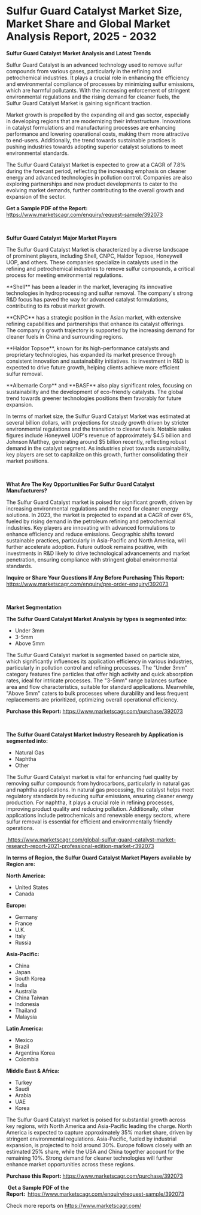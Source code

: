 <p><h1>Sulfur Guard Catalyst Market Size, Market Share and Global Market Analysis Report, 2025 - 2032</h1></p><p><strong>Sulfur Guard Catalyst Market Analysis and Latest Trends</strong></p>
<p><p>Sulfur Guard Catalyst is an advanced technology used to remove sulfur compounds from various gases, particularly in the refining and petrochemical industries. It plays a crucial role in enhancing the efficiency and environmental compliance of processes by minimizing sulfur emissions, which are harmful pollutants. With the increasing enforcement of stringent environmental regulations and the rising demand for cleaner fuels, the Sulfur Guard Catalyst Market is gaining significant traction.</p><p>Market growth is propelled by the expanding oil and gas sector, especially in developing regions that are modernizing their infrastructure. Innovations in catalyst formulations and manufacturing processes are enhancing performance and lowering operational costs, making them more attractive to end-users. Additionally, the trend towards sustainable practices is pushing industries towards adopting superior catalyst solutions to meet environmental standards.</p><p>The Sulfur Guard Catalyst Market is expected to grow at a CAGR of 7.8% during the forecast period, reflecting the increasing emphasis on cleaner energy and advanced technologies in pollution control. Companies are also exploring partnerships and new product developments to cater to the evolving market demands, further contributing to the overall growth and expansion of the sector.</p></p>
<p><strong>Get a Sample PDF of the Report:&nbsp;</strong> <a href="https://www.marketscagr.com/enquiry/request-sample/392073?utm_campaign=3249&utm_medium=2&utm_source=Github&utm_content=ia&utm_term=29032025&utm_id=sulfur-guard-catalyst">https://www.marketscagr.com/enquiry/request-sample/392073</a></p>
<p>&nbsp;</p>
<p><strong>Sulfur Guard Catalyst Major Market Players</strong></p>
<p><p>The Sulfur Guard Catalyst Market is characterized by a diverse landscape of prominent players, including Shell, CNPC, Haldor Topsoe, Honeywell UOP, and others. These companies specialize in catalysts used in the refining and petrochemical industries to remove sulfur compounds, a critical process for meeting environmental regulations.</p><p>**Shell** has been a leader in the market, leveraging its innovative technologies in hydroprocessing and sulfur removal. The company's strong R&D focus has paved the way for advanced catalyst formulations, contributing to its robust market growth. </p><p>**CNPC** has a strategic position in the Asian market, with extensive refining capabilities and partnerships that enhance its catalyst offerings. The company's growth trajectory is supported by the increasing demand for cleaner fuels in China and surrounding regions.</p><p>**Haldor Topsoe**, known for its high-performance catalysts and proprietary technologies, has expanded its market presence through consistent innovation and sustainability initiatives. Its investment in R&D is expected to drive future growth, helping clients achieve more efficient sulfur removal.</p><p>**Albemarle Corp** and **BASF** also play significant roles, focusing on sustainability and the development of eco-friendly catalysts. The global trend towards greener technologies positions them favorably for future expansion.</p><p>In terms of market size, the Sulfur Guard Catalyst Market was estimated at several billion dollars, with projections for steady growth driven by stricter environmental regulations and the transition to cleaner fuels. Notable sales figures include Honeywell UOP's revenue of approximately $4.5 billion and Johnson Matthey, generating around $5 billion recently, reflecting robust demand in the catalyst segment. As industries pivot towards sustainability, key players are set to capitalize on this growth, further consolidating their market positions.</p></p>
<p>&nbsp;</p>
<p><strong>What Are The Key Opportunities For Sulfur Guard Catalyst Manufacturers?</strong></p>
<p><p>The Sulfur Guard Catalyst market is poised for significant growth, driven by increasing environmental regulations and the need for cleaner energy solutions. In 2023, the market is projected to expand at a CAGR of over 6%, fueled by rising demand in the petroleum refining and petrochemical industries. Key players are innovating with advanced formulations to enhance efficiency and reduce emissions. Geographic shifts toward sustainable practices, particularly in Asia-Pacific and North America, will further accelerate adoption. Future outlook remains positive, with investments in R&D likely to drive technological advancements and market penetration, ensuring compliance with stringent global environmental standards.</p></p>
<p><strong>Inquire or Share Your Questions If Any Before Purchasing This Report:</strong> <a href="https://www.marketscagr.com/enquiry/pre-order-enquiry/392073?utm_campaign=3249&utm_medium=2&utm_source=Github&utm_content=ia&utm_term=29032025&utm_id=sulfur-guard-catalyst">https://www.marketscagr.com/enquiry/pre-order-enquiry/392073</a></p>
<p>&nbsp;</p>
<p><strong>Market Segmentation</strong></p>
<p><strong>The Sulfur Guard Catalyst Market Analysis by types is segmented into:</strong></p>
<p><ul><li>Under 3mm</li><li>3-5mm</li><li>Above 5mm</li></ul></p>
<p><p>The Sulfur Guard Catalyst market is segmented based on particle size, which significantly influences its application efficiency in various industries, particularly in pollution control and refining processes. The "Under 3mm" category features fine particles that offer high activity and quick absorption rates, ideal for intricate processes. The "3-5mm" range balances surface area and flow characteristics, suitable for standard applications. Meanwhile, "Above 5mm" caters to bulk processes where durability and less frequent replacements are prioritized, optimizing overall operational efficiency.</p></p>
<p><strong>Purchase this Report:&nbsp;</strong><a href="https://www.marketscagr.com/purchase/392073?utm_campaign=3249&utm_medium=2&utm_source=Github&utm_content=ia&utm_term=29032025&utm_id=sulfur-guard-catalyst">https://www.marketscagr.com/purchase/392073</a></p>
<p>&nbsp;</p>
<p><strong>The Sulfur Guard Catalyst Market Industry Research by Application is segmented into:</strong></p>
<p><ul><li>Natural Gas</li><li>Naphtha</li><li>Other</li></ul></p>
<p><p>The Sulfur Guard Catalyst market is vital for enhancing fuel quality by removing sulfur compounds from hydrocarbons, particularly in natural gas and naphtha applications. In natural gas processing, the catalyst helps meet regulatory standards by reducing sulfur emissions, ensuring cleaner energy production. For naphtha, it plays a crucial role in refining processes, improving product quality and reducing pollution. Additionally, other applications include petrochemicals and renewable energy sectors, where sulfur removal is essential for efficient and environmentally friendly operations.</p></p>
<p><a href="https://www.marketscagr.com/global-sulfur-guard-catalyst-market-research-report-2021-professional-edition-market-r392073?utm_campaign=3249&utm_medium=2&utm_source=Github&utm_content=ia&utm_term=29032025&utm_id=sulfur-guard-catalyst">&nbsp;https://www.marketscagr.com/global-sulfur-guard-catalyst-market-research-report-2021-professional-edition-market-r392073</a></p>
<p><strong>In terms of Region, the Sulfur Guard Catalyst Market Players available by Region are:</strong></p>
<p>
    <p> <strong> North America: </strong>
        <ul>
            <li>United States</li>
            <li>Canada</li>
        </ul>
        </p> 
    <p> <strong> Europe: </strong>
        <ul>
            <li>Germany</li>
            <li>France</li>
            <li>U.K.</li>
            <li>Italy</li>
            <li>Russia</li>
        </ul>
        </p> 
    <p> <strong> Asia-Pacific: </strong>
        <ul>
            <li>China</li>
            <li>Japan</li>
            <li>South Korea</li>
            <li>India</li>
            <li>Australia</li>
            <li>China Taiwan</li>
            <li>Indonesia</li>
            <li>Thailand</li>
            <li>Malaysia</li>
        </ul>
        </p> 
    <p> <strong> Latin America: </strong>
        <ul>
            <li>Mexico</li>
            <li>Brazil</li>
            <li>Argentina Korea</li>
            <li>Colombia</li>
        </ul>
        </p> 
    <p> <strong> Middle East & Africa: </strong>
        <ul>
            <li>Turkey</li>
            <li>Saudi</li>
            <li>Arabia</li>
            <li>UAE</li>
            <li>Korea</li>
        </ul>
    </p>
    </p>
<p><p>The Sulfur Guard Catalyst market is poised for substantial growth across key regions, with North America and Asia-Pacific leading the charge. North America is expected to capture approximately 35% market share, driven by stringent environmental regulations. Asia-Pacific, fueled by industrial expansion, is projected to hold around 30%. Europe follows closely with an estimated 25% share, while the USA and China together account for the remaining 10%. Strong demand for cleaner technologies will further enhance market opportunities across these regions.</p></p>
<p><strong>Purchase this Report: </strong><a href="https://www.marketscagr.com/purchase/392073?utm_campaign=3249&utm_medium=2&utm_source=Github&utm_content=ia&utm_term=29032025&utm_id=sulfur-guard-catalyst">https://www.marketscagr.com/purchase/392073</a></p>
<p>&nbsp;<strong>Get a Sample PDF of the Report:&nbsp;&nbsp;</strong><a href="https://www.marketscagr.com/enquiry/request-sample/392073?utm_campaign=3249&utm_medium=2&utm_source=Github&utm_content=ia&utm_term=29032025&utm_id=sulfur-guard-catalyst">https://www.marketscagr.com/enquiry/request-sample/392073</a></p>
<p><strong></strong></p>
<p>Check more reports on <a href="https://www.marketscagr.com/?utm_campaign=3249&utm_medium=2&utm_source=Github&utm_content=ia&utm_term=29032025&utm_id=sulfur-guard-catalyst">https://www.marketscagr.com/</a></p>